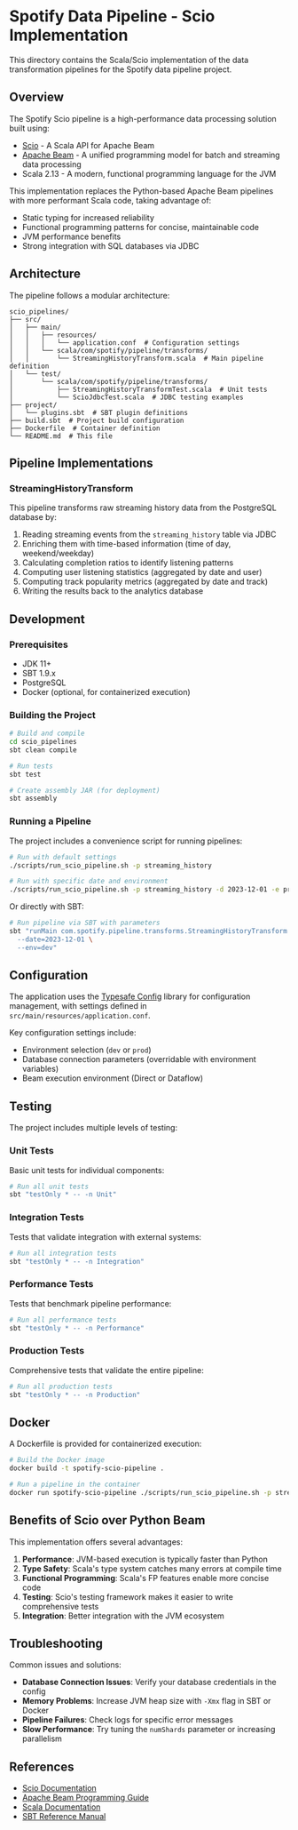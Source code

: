 # Spotify Data Pipeline - Scio Implementation

This directory contains the Scala/Scio implementation of the data transformation pipelines for the Spotify data pipeline project.

## Overview

The Spotify Scio pipeline is a high-performance data processing solution built using:

- [Scio](https://spotify.github.io/scio/) - A Scala API for Apache Beam
- [Apache Beam](https://beam.apache.org/) - A unified programming model for batch and streaming data processing
- Scala 2.13 - A modern, functional programming language for the JVM

This implementation replaces the Python-based Apache Beam pipelines with more performant Scala code, taking advantage of:

- Static typing for increased reliability
- Functional programming patterns for concise, maintainable code
- JVM performance benefits
- Strong integration with SQL databases via JDBC

## Architecture

The pipeline follows a modular architecture:

```
scio_pipelines/
├── src/
│   ├── main/
│   │   ├── resources/
│   │   │   └── application.conf  # Configuration settings 
│   │   └── scala/com/spotify/pipeline/transforms/
│   │       └── StreamingHistoryTransform.scala  # Main pipeline definition
│   └── test/
│       └── scala/com/spotify/pipeline/transforms/
│           ├── StreamingHistoryTransformTest.scala  # Unit tests
│           └── ScioJdbcTest.scala  # JDBC testing examples
├── project/
│   └── plugins.sbt  # SBT plugin definitions
├── build.sbt  # Project build configuration
├── Dockerfile  # Container definition
└── README.md  # This file
```

## Pipeline Implementations

### StreamingHistoryTransform

This pipeline transforms raw streaming history data from the PostgreSQL database by:

1. Reading streaming events from the `streaming_history` table via JDBC
2. Enriching them with time-based information (time of day, weekend/weekday)
3. Calculating completion ratios to identify listening patterns
4. Computing user listening statistics (aggregated by date and user)
5. Computing track popularity metrics (aggregated by date and track)
6. Writing the results back to the analytics database

## Development

### Prerequisites

- JDK 11+
- SBT 1.9.x
- PostgreSQL
- Docker (optional, for containerized execution)

### Building the Project

```bash
# Build and compile
cd scio_pipelines
sbt clean compile

# Run tests
sbt test

# Create assembly JAR (for deployment)
sbt assembly
```

### Running a Pipeline

The project includes a convenience script for running pipelines:

```bash
# Run with default settings
./scripts/run_scio_pipeline.sh -p streaming_history

# Run with specific date and environment
./scripts/run_scio_pipeline.sh -p streaming_history -d 2023-12-01 -e prod
```

Or directly with SBT:

```bash
# Run pipeline via SBT with parameters
sbt "runMain com.spotify.pipeline.transforms.StreamingHistoryTransform \
  --date=2023-12-01 \
  --env=dev"
```

## Configuration

The application uses the [Typesafe Config](https://github.com/lightbend/config) library for configuration management, with settings defined in `src/main/resources/application.conf`.

Key configuration settings include:

- Environment selection (`dev` or `prod`)
- Database connection parameters (overridable with environment variables)
- Beam execution environment (Direct or Dataflow)

## Testing

The project includes multiple levels of testing:

### Unit Tests

Basic unit tests for individual components:

```bash
# Run all unit tests
sbt "testOnly * -- -n Unit"
```

### Integration Tests

Tests that validate integration with external systems:

```bash
# Run all integration tests
sbt "testOnly * -- -n Integration"
```

### Performance Tests

Tests that benchmark pipeline performance:

```bash
# Run all performance tests
sbt "testOnly * -- -n Performance"
```

### Production Tests

Comprehensive tests that validate the entire pipeline:

```bash
# Run all production tests
sbt "testOnly * -- -n Production"
```

## Docker

A Dockerfile is provided for containerized execution:

```bash
# Build the Docker image
docker build -t spotify-scio-pipeline .

# Run a pipeline in the container
docker run spotify-scio-pipeline ./scripts/run_scio_pipeline.sh -p streaming_history
```

## Benefits of Scio over Python Beam

This implementation offers several advantages:

1. **Performance**: JVM-based execution is typically faster than Python
2. **Type Safety**: Scala's type system catches many errors at compile time
3. **Functional Programming**: Scala's FP features enable more concise code
4. **Testing**: Scio's testing framework makes it easier to write comprehensive tests
5. **Integration**: Better integration with the JVM ecosystem

## Troubleshooting

Common issues and solutions:

- **Database Connection Issues**: Verify your database credentials in the config
- **Memory Problems**: Increase JVM heap size with `-Xmx` flag in SBT or Docker
- **Pipeline Failures**: Check logs for specific error messages
- **Slow Performance**: Try tuning the `numShards` parameter or increasing parallelism

## References

- [Scio Documentation](https://spotify.github.io/scio/)
- [Apache Beam Programming Guide](https://beam.apache.org/documentation/programming-guide/)
- [Scala Documentation](https://docs.scala-lang.org/)
- [SBT Reference Manual](https://www.scala-sbt.org/1.x/docs/) 